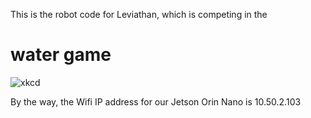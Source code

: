 This is the robot code for Leviathan, which is competing in the
# water game

![xkcd](https://imgs.xkcd.com/comics/first_design.png)

By the way, the Wifi IP address for our Jetson Orin Nano is 10.50.2.103

